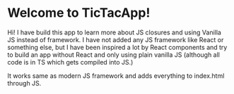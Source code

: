 # Welcome to TicTacApp!

Hi! I have build this app to learn more about JS closures and using Vanilla JS instead of framework. I have not added any JS framework like React or something else, but I have been inspired a lot by React components and try to build an app without React and only using plain vanilla JS (although all code is in TS which gets compiled into JS.)

It works same as modern JS framework and adds everything to index.html through JS.
